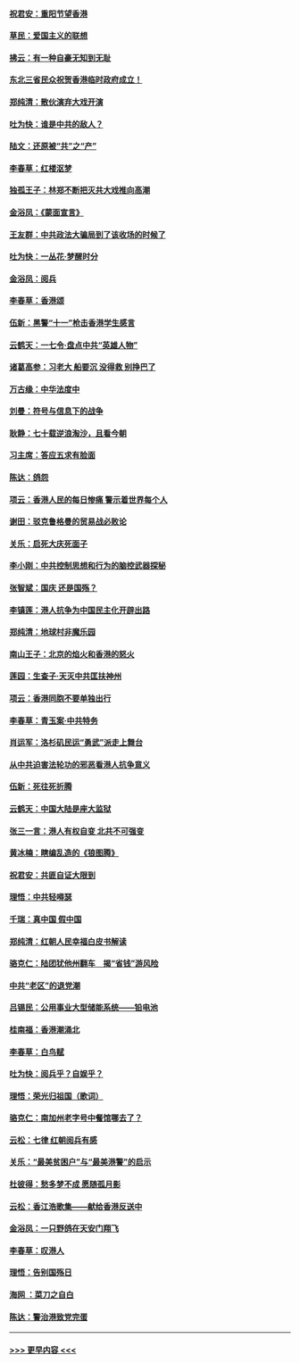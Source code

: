 #### [祝君安：重阳节望香港](../pages/nsc993/n11573190.md?t=10070844) 
#### [草民：爱国主义的联想](../pages/nsc993/n11572333.md?t=10070844) 
#### [拂云：有一种自豪无知到无耻](../pages/nsc993/n11572006.md?t=10070844) 
#### [东北三省民众祝贺香港临时政府成立！](../pages/nsc993/n11571215.md?t=10070844) 
#### [郑纯清：散伙演弃大戏开演](../pages/nsc993/n11570826.md?t=10070844) 
#### [吐为快：谁是中共的敌人？](../pages/nsc993/n11570817.md?t=10070844) 
#### [陆文：还原被“共”之“产”](../pages/nsc993/n11570798.md?t=10070844) 
#### [李春草：红楼沤梦](../pages/nsc993/n11569673.md?t=10070844) 
#### [独孤王子：林郑不断把灭共大戏推向高潮](../pages/nsc993/n11569381.md?t=10070844) 
#### [金浴凤：《蒙面宣言》](../pages/nsc993/n11569368.md?t=10070844) 
#### [王友群：中共政法大骗局到了该收场的时候了](../pages/nsc993/n11568940.md?t=10070844) 
#### [吐为快：一丛花‧梦醒时分](../pages/nsc993/n11567491.md?t=10070844) 
#### [金浴凤：阅兵](../pages/nsc993/n11567454.md?t=10070844) 
#### [李春草：香港颂](../pages/nsc993/n11567444.md?t=10070844) 
#### [伍新：黑警“十一”枪击香港学生感言](../pages/nsc993/n11567426.md?t=10070844) 
#### [云鹤天：一七令‧盘点中共“英雄人物”](../pages/nsc993/n11567091.md?t=10070844) 
#### [诸葛高参：习老大 船要沉 没得救 别挣巴了](../pages/nsc993/n11566976.md?t=10070844) 
#### [万古缘：中华法度中](../pages/nsc993/n11566726.md?t=10070844) 
#### [刘曼：符号与信息下的战争](../pages/nsc993/n11564655.md?t=10070844) 
#### [耿静：七十载逆浪淘沙，且看今朝](../pages/nsc993/n11564520.md?t=10070844) 
#### [习主席：答应五求有脸面](../pages/nsc993/n11563953.md?t=10070844) 
#### [陈达：鸽怨](../pages/nsc993/n11561879.md?t=10070844) 
#### [项云：香港人民的每日惨痛  警示着世界每个人](../pages/nsc993/n11559273.md?t=10070844) 
#### [谢田：驳克鲁格曼的贸易战必败论](../pages/nsc993/n11555840.md?t=10070844) 
#### [关乐：启死大庆死面子](../pages/nsc993/n11556823.md?t=10070844) 
#### [李小刚：中共控制思想和行为的脑控武器探秘](../pages/nsc993/n11556776.md?t=10070844) 
#### [张智斌：国庆  还是国殇？](../pages/nsc993/n11556617.md?t=10070844) 
#### [李镇莲：港人抗争为中国民主化开辟出路](../pages/nsc993/n11556570.md?t=10070844) 
#### [郑纯清：地球村非魔乐园](../pages/nsc993/n11555415.md?t=10070844) 
#### [南山王子：北京的焰火和香港的怒火](../pages/nsc993/n11555318.md?t=10070844) 
#### [莲园：生查子·天灭中共匡扶神州](../pages/nsc993/n11555302.md?t=10070844) 
#### [项云：香港同胞不要单独出行](../pages/nsc993/n11555276.md?t=10070844) 
#### [李春草：青玉案‧中共特务](../pages/nsc993/n11552356.md?t=10070844) 
#### [肖运军：洛杉矶民运“勇武”派走上舞台](../pages/nsc993/n11551595.md?t=10070844) 
#### [从中共迫害法轮功的邪恶看港人抗争意义](../pages/nsc993/n11540858.md?t=10070844) 
#### [伍新：死往死折腾](../pages/nsc993/n11550174.md?t=10070844) 
#### [云鹤天：中国大陆是座大监狱](../pages/nsc993/n11550155.md?t=10070844) 
#### [张三一言：港人有权自变 北共不可强变](../pages/nsc993/n11550132.md?t=10070844) 
#### [黄冰楠：瞎编乱造的《狼图腾》](../pages/nsc993/n11550082.md?t=10070844) 
#### [祝君安：共匪自证大限到](../pages/nsc993/n11550041.md?t=10070844) 
#### [理悟：中共轻嘚瑟](../pages/nsc993/n11547978.md?t=10070844) 
#### [千瑞：真中国 假中国](../pages/nsc993/n11547865.md?t=10070844) 
#### [郑纯清：红朝人民幸福白皮书解读](../pages/nsc993/n11547499.md?t=10070844) 
#### [骆克仁：陆团犹他州翻车　揭“省钱”游风险](../pages/nsc993/n11546977.md?t=10070844) 
#### [中共“老区”的退党潮](../pages/nsc993/n11545995.md?t=10070844) 
#### [吕锡民：公用事业大型储能系统——铅电池](../pages/nsc993/n11545701.md?t=10070844) 
#### [桂南福：香港潮涌北](../pages/nsc993/n11545682.md?t=10070844) 
#### [李春草：白鸟赋](../pages/nsc993/n11545663.md?t=10070844) 
#### [吐为快：阅兵乎？自娱乎？](../pages/nsc993/n11545625.md?t=10070844) 
#### [理悟：荣光归祖国（歌词）](../pages/nsc993/n11545616.md?t=10070844) 
#### [骆克仁：南加州老字号中餐馆哪去了？](../pages/nsc993/n11545120.md?t=10070844) 
#### [云松：七律 红朝阅兵有感](../pages/nsc993/n11542394.md?t=10070844) 
#### [关乐：“最美贫困户”与“最美港警”的启示](../pages/nsc993/n11542252.md?t=10070844) 
#### [杜彼得：愁多梦不成 愿随孤月影](../pages/nsc993/n11540296.md?t=10070844) 
#### [云松：香江浩歌集——献给香港反送中](../pages/nsc993/n11540149.md?t=10070844) 
#### [金浴凤：一只野鸽在天安门翔飞](../pages/nsc993/n11540280.md?t=10070844) 
#### [李春草：叹港人](../pages/nsc993/n11540119.md?t=10070844) 
#### [理悟：告别国殇日](../pages/nsc993/n11539610.md?t=10070844) 
#### [海网 ：菜刀之自白](../pages/nsc993/n11539597.md?t=10070844) 
#### [陈达：警治港致党完蛋](../pages/nsc993/n11538127.md?t=10070844) 

----
#### [ >>> 更早内容 <<< ](../indexes/nsc993-earlier.md)
